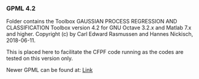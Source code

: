 ### GPML 4.2

Folder contains the Toolbox GAUSSIAN PROCESS REGRESSION AND CLASSIFICATION Toolbox version 4.2 for GNU Octave 3.2.x and Matlab 7.x and higher. Copyright (c) by Carl Edward Rasmussen and Hannes Nickisch, 2018-06-11. 

This is placed here to facilitate the CFPF code running as the codes are tested on this version only. 

Newer GPML can be found at: [Link](http://www.gaussianprocess.org/gpml/code/matlab/doc/)
